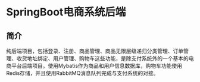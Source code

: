 # SpringBoot电商系统后端


## 简介
纯后端项目，包括登录、注册、商品管理、商品无限层级递归分类管理、订单管理、收货地址绑定、用户管理、购物车这些功能，是除支付系统外的一个基本的电商平台后端项目。使用Mybatis作为商品和用户信息数据库，购物车功能使用Redis存储，并且使用RabbitMQ消息队列完成与支付系统的对接。
